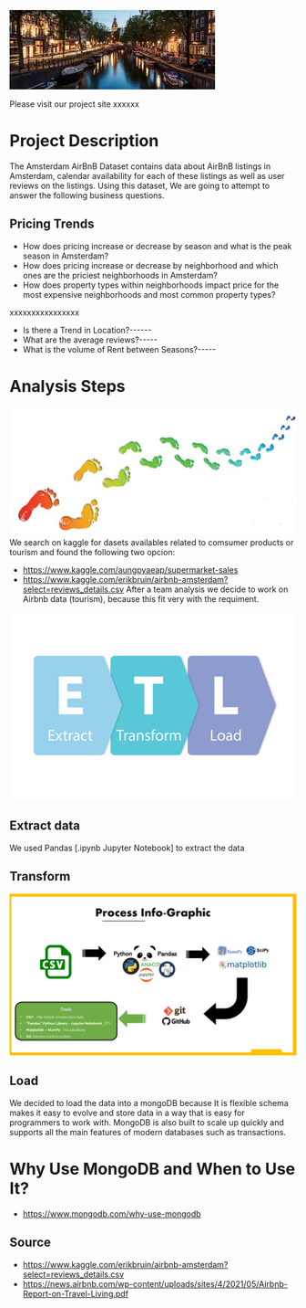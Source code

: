 ![](Images/Amsterdam.jpeg)

Please visit our project site xxxxxx

# Project Description

The Amsterdam AirBnB Dataset contains data about AirBnB listings in Amsterdam, calendar availability for each of these listings as well as user reviews on the listings. Using this dataset, We are going to attempt to answer the following business questions.

## Pricing Trends

* How does pricing increase or decrease by season and what is the peak season in Amsterdam?
* How does pricing increase or decrease by neighborhood and which ones are the priciest neighborhoods in Amsterdam?
* How does property types within neighborhoods impact price for the most expensive neighborhoods and most common property types?

xxxxxxxxxxxxxxxx
* Is there a Trend in Location?------
* What are the average reviews?-----
* What is the volume of Rent between Seasons?-----


# Analysis Steps
![](Images/steps.png)
We search on kaggle for dasets availables related to comsumer products or tourism and found the following two opcion: 

 * https://www.kaggle.com/aungpyaeap/supermarket-sales
 * https://www.kaggle.com/erikbruin/airbnb-amsterdam?select=reviews_details.csv
After a team analysis we decide to work on Airbnb data (tourism), because this fit very with the requiment.


![](Images/ETL.jpg)

## Extract data
We used Pandas [.ipynb Jupyter Notebook] to extract the data


## Transform
![](Images/Info_graphic.png)


## Load
We decided to load the data into a mongoDB because It is flexible schema makes it easy to evolve and store data in a way that is easy for programmers to work with. MongoDB is also built to scale up quickly and supports all the main features of modern databases such as transactions. 

# Why Use MongoDB and When to Use It?
* https://www.mongodb.com/why-use-mongodb


## Source

* https://www.kaggle.com/erikbruin/airbnb-amsterdam?select=reviews_details.csv
* https://news.airbnb.com/wp-content/uploads/sites/4/2021/05/Airbnb-Report-on-Travel-Living.pdf
